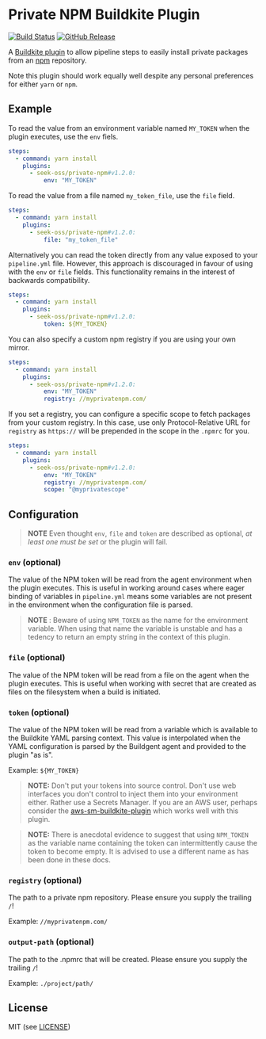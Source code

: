 # Private NPM Buildkite Plugin

[![Build Status](https://img.shields.io/endpoint.svg?url=https%3A%2F%2Factions-badge.atrox.dev%2Fseek-oss%2Fprivate-npm-buildkite-plugin%2Fbadge&style=flat)](https://actions-badge.atrox.dev/seek-oss/private-npm-buildkite-plugin/goto)
[![GitHub Release](https://img.shields.io/github/release/seek-oss/private-npm-buildkite-plugin.svg)](https://github.com/seek-oss/private-npm-buildkite-plugin/releases)

A [Buildkite plugin](https://buildkite.com/docs/agent/v3/plugins) to allow pipeline steps to easily install
private packages from an [npm](https://www.npmjs.com) repository.

Note this plugin should work equally well despite any personal preferences for either `yarn` or `npm`.

## Example

To read the value from an environment variable named `MY_TOKEN` when the plugin executes, use the `env` fiels.

```yml
steps:
  - command: yarn install
    plugins:
      - seek-oss/private-npm#v1.2.0:
          env: "MY_TOKEN"
```

To read the value from a file named `my_token_file`, use the `file` field.

```yml
steps:
  - command: yarn install
    plugins:
      - seek-oss/private-npm#v1.2.0:
          file: "my_token_file"
```

Alternatively you can read the token directly from any value exposed to your `pipeline.yml` file. However, this
approach is discouraged in favour of using with the `env` or `file` fields. This functionality remains in the interest
of backwards compatibility.

```yml
steps:
  - command: yarn install
    plugins:
      - seek-oss/private-npm#v1.2.0:
          token: ${MY_TOKEN}
```

You can also specify a custom npm registry if you are using your own mirror.

```yml
steps:
  - command: yarn install
    plugins:
      - seek-oss/private-npm#v1.2.0:
          env: "MY_TOKEN"
          registry: //myprivatenpm.com/
```

If you set a registry, you can configure a specific scope to fetch packages from your custom registry.
In this case, use only Protocol-Relative URL for `registry` as `https://` will be prepended in the
scope in the `.npmrc` for you.

```yml
steps:
  - command: yarn install
    plugins:
      - seek-oss/private-npm#v1.2.0:
          env: "MY_TOKEN"
          registry: //myprivatenpm.com/
          scope: "@myprivatescope"
```

## Configuration

> **NOTE** Even thought `env`, `file` and `token` are described as optional, _at least one must be set_ or the plugin
> will fail.

### `env` (optional)

The value of the NPM token will be read from the agent environment when the plugin executes. This is useful in working
around cases where eager binding of variables in `pipeline.yml` means some variables are not present in the
environment when the configuration file is parsed.

> **NOTE** : Beware of using `NPM_TOKEN` as the name for the environment variable. When using that name the variable
> is unstable and has a tedency to return an empty string in the context of this plugin.

### `file` (optional)

The value of the NPM token will be read from a file on the agent when the plugin executes. This is useful when working
with secret that are created as files on the filesystem when a build is initiated.

### `token` (optional)

The value of the NPM token will be read from a variable which is available to the Buildkite YAML parsing context.
This value is interpolated when the YAML configuration is parsed by the Buildgent agent and provided to the plugin "as
is".

Example: `${MY_TOKEN}`

> **NOTE:** Don't put your tokens into source control. Don't use web interfaces you don't control to inject them into
> your environment either. Rather use a Secrets Manager. If you are an AWS user, perhaps consider the
> [aws-sm-buildkite-plugin](https://github.com/seek-oss/aws-sm-buildkite-plugin) which works well with this plugin.

> **NOTE:** There is anecdotal evidence to suggest that using `NPM_TOKEN` as the variable name containing the
> token can intermittently cause the token to become empty. It is advised to use a different name as has been done in
> these docs.

### `registry` (optional)

The path to a private npm repository. Please ensure you supply the trailing `/`!

Example: `//myprivatenpm.com/`

### `output-path` (optional)

The path to the .npmrc that will be created. Please ensure you supply the trailing `/`!

Example: `./project/path/`

## License

MIT (see [LICENSE](./LICENSE))
